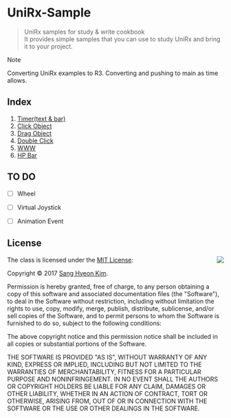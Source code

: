# UniRx-Sample
> UniRx samples for study & write cookbook  
> It provides simple samples that you can use to study UniRx and bring it to your project.

> [!NOTE]
> Converting UniRx examples to R3. Converting and pushing to main as time allows.


## Index
1. [Timer(text & bar)](https://github.com/rlatkdgus500/UniRx-Sample/tree/master/Assets/01.%20Timer)
2. [Click Object](https://github.com/rlatkdgus500/UniRx-Sample/tree/master/Assets/02.%20ClickObject)
3. [Drag Object](https://github.com/rlatkdgus500/UniRx-Sample/tree/master/Assets/03.%20DragObject)
4. [Double Click](https://github.com/rlatkdgus500/UniRx-Sample/tree/master/Assets/04.%20DoubleClick)
5. [WWW](https://github.com/rlatkdgus500/UniRx-Sample/tree/master/Assets/05.%20WWW)
6. [HP Bar](https://github.com/rlatkdgus500/UniRx-Sample/tree/master/Assets/06.%20HP%20Bar)

## TO DO
- [ ] Wheel
- [ ] Virtual Joystick
- [ ] Animation Event


## License

<img align="right" src="http://opensource.org/trademarks/opensource/OSI-Approved-License-100x137.png">

The class is licensed under the [MIT License](http://opensource.org/licenses/MIT):

Copyright &copy; 2017 [Sang Hyeon Kim](http://www.github.com/rlatkdgus500).

Permission is hereby granted, free of charge, to any person obtaining a copy of this software and associated documentation files (the "Software"), to deal in the Software without restriction, including without limitation the rights to use, copy, modify, merge, publish, distribute, sublicense, and/or sell copies of the Software, and to permit persons to whom the Software is furnished to do so, subject to the following conditions:

The above copyright notice and this permission notice shall be included in all copies or substantial portions of the Software.

THE SOFTWARE IS PROVIDED "AS IS", WITHOUT WARRANTY OF ANY KIND, EXPRESS OR IMPLIED, INCLUDING BUT NOT LIMITED TO THE WARRANTIES OF MERCHANTABILITY, FITNESS FOR A PARTICULAR PURPOSE AND NONINFRINGEMENT. IN NO EVENT SHALL THE AUTHORS OR COPYRIGHT HOLDERS BE LIABLE FOR ANY CLAIM, DAMAGES OR OTHER LIABILITY, WHETHER IN AN ACTION OF CONTRACT, TORT OR OTHERWISE, ARISING FROM, OUT OF OR IN CONNECTION WITH THE SOFTWARE OR THE USE OR OTHER DEALINGS IN THE SOFTWARE.
